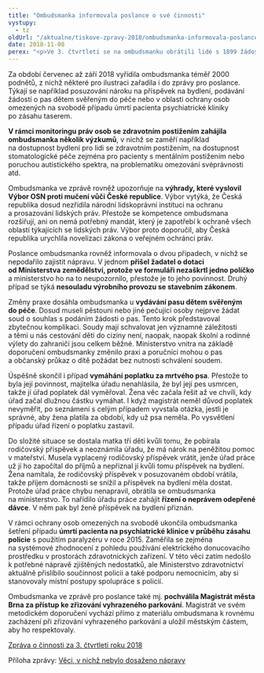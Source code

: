 ```yaml
---
title: "Ombudsmanka informovala poslance o své činnosti"
vystupy:
  - tz
oldUrl: "/aktualne/tiskove-zpravy-2018/ombudsmanka-informovala-poslance-o-sve-cinnosti"
date: 2018-11-08
perex: "<p>Ve 3. čtvrtletí se na ombudsmanku obrátili lidé s 1899 žádostmi o pomoc. Nejčastěji se jejich výhrady týkaly postupu Vězeňské služby ČR, důchodů a dávek pomoci v hmotné nouzi. V 60 přijatých podnětech se objevila námitka nerovného zacházení. To nejpodstatnější ze své činnosti ve 3. čtvrtletí shrnula ombudsmanka ve zprávě, kterou zaslala Poslanecké sněmovně.</p>"
---
```


<!-- imported from the old website -->

<p>Za období červenec až září 2018 vyřídila ombudsmanka téměř 2000 podnětů, z nichž některé pro ilustraci zařadila i do zprávy pro poslance. Týkají se například posuzování nároku na příspěvek na bydlení, podávání žádostí o pas dětem svěřeným do péče nebo v oblasti ochrany osob omezených na svobodě případu úmrtí pacienta psychiatrické kliniky po zásahu taserem. </p> <p><b>V rámci monitoringu práv osob se zdravotním postižením zahájila ombudsmanka několik výzkumů</b>, v nichž se zaměří například na dostupnost bydlení pro lidi se zdravotním postižením, na dostupnost stomatologické péče zejména pro pacienty s mentálním postižením nebo poruchou autistického spektra, na problematiku omezování svéprávnosti atd.</p> <p>Ombudsmanka ve zprávě rovněž upozorňuje na <b>výhrady, které vyslovil Výbor OSN proti mučení vůči České republice</b>. Výbor vytýká, že Česká republika dosud nezřídila národní lidskoprávní instituci na ochranu a prosazování lidských práv. Přestože se kompetence ombudsmana rozšiřují, ani on nemá potřebný mandát, který je zapotřebí k ochraně všech oblastí týkajících se lidských práv. Výbor proto doporučil, aby Česká republika urychlila novelizaci zákona o veřejném ochránci práv.</p><p>Poslance ombudsmanka rovněž informovala o dvou případech, v nichž se nepodařilo zajistit nápravu. V jednom <b>přišel žadatel o dotaci od Ministerstva zemědělství, protože ve formuláři nezaškrtl jedno políčko</b> a ministerstvo ho na to neupozornilo, přestože je to jeho povinnost. Druhý případ se týká <b>nesouladu výrobního provozu se stavebním zákonem</b>.</p> <p>Změny praxe dosáhla ombudsmanka u <b>vydávání pasu dětem svěřeným do péče</b>. Dosud museli pěstouni nebo jiné pečující osoby nejprve žádat soud o souhlas s podáním žádosti o pas. Tento krok představoval zbytečnou komplikaci. Soudy mají schvalovat jen významné záležitosti a těmi u nás cestování dětí do ciziny není, naopak, naopak školní a rodinné výlety do zahraničí jsou celkem běžné. Ministerstvo vnitra na základě doporučení ombudsmanky změnilo praxi a poručníci mohou o pas a občanský průkaz o dítě požádat bez nutnosti schválení soudem.</p> <p>Úspěšně skončil i případ <b>vymáhání poplatku za mrtvého psa</b>. Přestože to byla její povinnost, majitelka úřadu nenahlásila, že byl její pes usmrcen, takže jí úřad poplatek dál vyměřoval. Žena věc začala řešit až ve chvíli, kdy úřad začal dlužnou částku vymáhat. I když magistrát neměl důvod poplatek nevyměřit, po seznámení s celým případem vyvstala otázka, jestli je správné, aby žena platila za období, kdy už psa neměla. Po vysvětlení případu úřad řízení o poplatku zastavil.</p> <p>Do složité situace se dostala matka tří dětí kvůli tomu, že pobírala rodičovský příspěvek a neoznámila úřadu, že má nárok na peněžitou pomoc v mateřství. Musela vyplacený rodičovský příspěvek vrátit, jenže úřad práce už jí ho započítal do příjmů a nepřiznal jí kvůli tomu příspěvek na bydlení. Žena namítala, že rodičovský příspěvek v posuzovaném období vrátila, takže příjem domácnosti se snížil a příspěvek na bydlení měla dostat. Protože úřad práce chybu nenapravil, obrátila se ombudsmanka na ministerstvo. To nařídilo úřadu práce zahájit <b>řízení o neprávem odepřené dávce</b>. V něm pak byl ženě příspěvek na bydlení přiznán.</p> <p>V rámci ochrany osob omezených na svobodě ukončila ombudsmanka šetření případu <b>úmrtí pacienta na psychiatrické klinice v průběhu zásahu policie</b> s použitím paralyzéru v roce 2015. Zaměřila se zejména na systémové zhodnocení z pohledu používání elektrického donucovacího prostředku v prostorách zdravotnických zařízení. V této věci zatím nedošlo k potřebné nápravě zjištěných nedostatků, ale Ministerstvo zdravotnictví aktuálně přislíbilo součinnost policii a také podporu nemocnicím, aby si stanovovaly místní postupy spolupráce s policií.</p><p> Ombudsmanka ve zprávě pro poslance také mj. <b>pochválila Magistrát města Brna za přístup ke zřizování vyhrazeného parkování</b>. Magistrát ve svém metodickém doporučení vychází přímo z materiálu ombudsmana k rovnému zacházení při zřizování vyhrazeného parkování a uložil městským částem, aby ho respektovaly.</p><p><a href="/uploads-import/zpravy_pro_poslaneckou_snemovnu/Ctvrtletky/2018/2018-III-Q.pdf" target="_blank">Zpráva o činnosti za 3. čtvrtletí roku 2018</a></p><p>Příloha zprávy: <a href="/uploads-import/zpravy_pro_poslaneckou_snemovnu/Ctvrtletky/2018/2018-III-Q-sankce.pdf" target="_blank">Věci, v nichž nebylo dosaženo nápravy</a></p>
